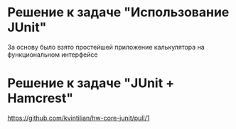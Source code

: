 # Решение к задаче "Использование JUnit"

За основу было взято простейшей приложение калькулятора на функциональном интерфейсе


# Решение к задаче "JUnit + Hamcrest"

https://github.com/kvintilian/hw-core-junit/pull/1
